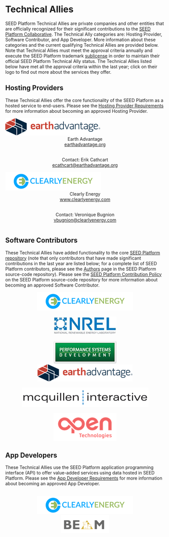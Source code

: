 # Technical Allies

SEED Platform Technical Allies are private companies and other entities that are officially recognized for their significant contributions to the [SEED Platform Collaborative](http://energy.gov/eere/buildings/seed-platform-collaborative). The Technical Ally categories are: Hosting Provider, Software Contributor, and App Developer. More information about these categories and the current qualifying Technical Allies are provided below. Note that Technical Allies must meet the approval criteria annually and execute the SEED Platform trademark [sublicense](resources/SEED_LBNL_sample_license.pdf) in order to maintain their official SEED Platform Technical Ally status. The Technical Allies listed below have met all the approval criteria within the last year; click on their logo to find out more about the services they offer.

## Hosting Providers

These Technical Allies offer the core functionality of the SEED Platform as a hosted service to end-users.
Please see the [Hosting Provider Requirements](hosting_requirements.md) for more information about becoming an approved Hosting Provider.

<div class="row">
  <div class="column">
   <img src="../images/Earth Advantage HZ_logo-small.png" /><br/>
   <center>
    Earth Advantage <br/>
    <a href="https://www.earthadvantage.org/">earthadvantage.org</a><br/><br/>

  Contact: Erik Cathcart <br/>
  <a href="mailto:ecathcart@earthadvantage.org">ecathcart@earthadvantage.org</a>
 </center>
  </div>
  <div class="column">
   <img src="../images/ClearlyEnergy.png" /><br/>
   <center>
    Clearly Energy <br/>
  <a href="https://www.clearlyenergy.com/">www.clearlyenergy.com</a><br/><br/>

  Contact: Veronique Bugnion <br/>
  <a href="mailto:vbugnion@clearlyenergy.com">vbugnion@clearlyenergy.com</a>
 </center>
  </div>
</div>

## Software Contributors

These Technical Allies have added functionality to the core [SEED Platform repository](https://github.com/SEED-platform/seed) (note that only contributors that have made significant contributions in the last year are listed below; for a complete list of SEED Platform contributors, please see the [Authors](https://github.com/SEED-platform/seed/blob/develop/AUTHORS.md) page in the SEED Platform source-code repository).
Please see the [SEED Platform Contribution Policy](https://github.com/SEED-platform/seed/blob/develop/.github/CONTRIBUTING.md) on the SEED Platform source-code repository for more information about becoming an approved Software Contributor.

<div class="row">
  <div class="column">
   <center>
   <img src="../images/ClearlyEnergy.png" /><br/><br/>
   <img src="../images/logo_nrel_c.jpg" /><br/><br/>
   <img src="../images/psd-logo1.png" /><br/>
   </center>
  </div>
  <div class="column">
   <center>
   <img src="../images/Earth Advantage HZ_logo-small.png" /><br/><br/>
   <img src="../images/mcq_int_logo.png" /><br/><br/>
   <img src="../images/OPEN-sm-small200.png" /><br/>
   </center>
  </div>
</div>

## App Developers

These Technical Allies use the SEED Platform application programming interface (API) to offer value-added services using data hosted in SEED Platform.
Please see the [App Developer Requirements](app_developer_requirements.md) for more information about becoming an approved App Developer.

<div class="row">
  <div class="column">
    <center>
    <br/><img src="../images/ClearlyEnergy.png" alt="clearly energy logo"/><br/>
    </center>
  </div>
  <div class="column">
    <center>
    <img src="../images/beam_logo.png" width="30%" alt="beam logo" /><br/>
  </div>
</div>
